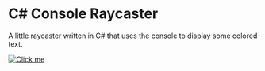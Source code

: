 # C# Console Raycaster
A little raycaster written in C# that uses the console to display some colored text.


[![Click me](https://imgur.com/UKBMB5A.png)](https://drive.google.com/open?id=12RNsgTEl_DemJgIYGS6BzSH-296VEYcK)
